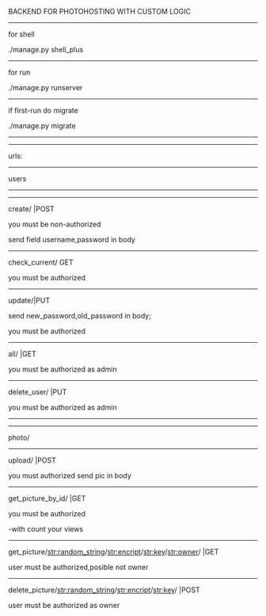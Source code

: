 BACKEND FOR PHOTOHOSTING WITH CUSTOM LOGIC

**************************

>>>>>>> 
for shell

./manage.py shell_plus

**************************

>>>>>>> 
for run 

./manage.py runserver

**************************

if first-run do migrate

./manage.py migrate

**************************
**************************

urls:

**************************
users
**************************



**************************
create/ |POST

you must be non-authorized 

send field username,password in body



**************************
check_current/ GET

you must be authorized



**************************
update/|PUT

send new_password,old_password in body;

you must be authorized


**************************
all/ |GET

you must be authorized as admin



**************************
delete_user/<pk> |PUT

you must be authorized as admin


**************************


**************************
photo/
**************************

upload/ |POST

you must authorized send pic in body

**************************
get_picture_by_id/<id> |GET

you must be authorized

-with count your views

**************************

get_picture/<str:random_string>/<str:encript>/<str:key>/<str:owner>/ |GET


user must be authorized,posible not owner

**************************

delete_picture/<str:random_string>/<str:encript>/<str:key>/ |POST

user must be authorized as owner
